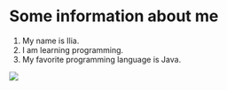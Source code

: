 # Some information about me

1. My name is Ilia.
2. I am learning programming.
3. My favorite programming language is Java.

![](https://disk.yandex.ru/i/vtwuR5WXbEE1Sw)
